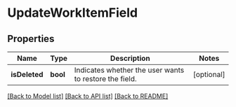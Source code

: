 # UpdateWorkItemField

## Properties
Name | Type | Description | Notes
------------ | ------------- | ------------- | -------------
**isDeleted** | **bool** | Indicates whether the user wants to restore the field. | [optional] 

[[Back to Model list]](../README.md#documentation-for-models) [[Back to API list]](../README.md#documentation-for-api-endpoints) [[Back to README]](../README.md)


